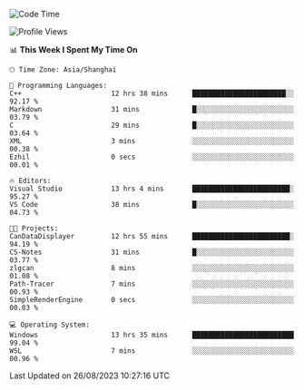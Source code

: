 <!--START_SECTION:waka-->
![Code Time](http://img.shields.io/badge/Code%20Time-1%2C192%20hrs-blue)

![Profile Views](http://img.shields.io/badge/Profile%20Views-1-blue)

📊 **This Week I Spent My Time On** 

```text
🕑︎ Time Zone: Asia/Shanghai

💬 Programming Languages: 
C++                      12 hrs 38 mins      ███████████████████████░░   92.17 % 
Markdown                 31 mins             █░░░░░░░░░░░░░░░░░░░░░░░░   03.79 % 
C                        29 mins             █░░░░░░░░░░░░░░░░░░░░░░░░   03.64 % 
XML                      3 mins              ░░░░░░░░░░░░░░░░░░░░░░░░░   00.38 % 
Ezhil                    0 secs              ░░░░░░░░░░░░░░░░░░░░░░░░░   00.01 % 

🔥 Editors: 
Visual Studio            13 hrs 4 mins       ████████████████████████░   95.27 % 
VS Code                  38 mins             █░░░░░░░░░░░░░░░░░░░░░░░░   04.73 % 

🐱‍💻 Projects: 
CanDataDisplayer         12 hrs 55 mins      ████████████████████████░   94.19 % 
CS-Notes                 31 mins             █░░░░░░░░░░░░░░░░░░░░░░░░   03.77 % 
zlgcan                   8 mins              ░░░░░░░░░░░░░░░░░░░░░░░░░   01.08 % 
Path-Tracer              7 mins              ░░░░░░░░░░░░░░░░░░░░░░░░░   00.93 % 
SimpleRenderEngine       0 secs              ░░░░░░░░░░░░░░░░░░░░░░░░░   00.03 % 

💻 Operating System: 
Windows                  13 hrs 35 mins      █████████████████████████   99.04 % 
WSL                      7 mins              ░░░░░░░░░░░░░░░░░░░░░░░░░   00.96 % 
```


 Last Updated on 26/08/2023 10:27:16 UTC
<!--END_SECTION:waka-->